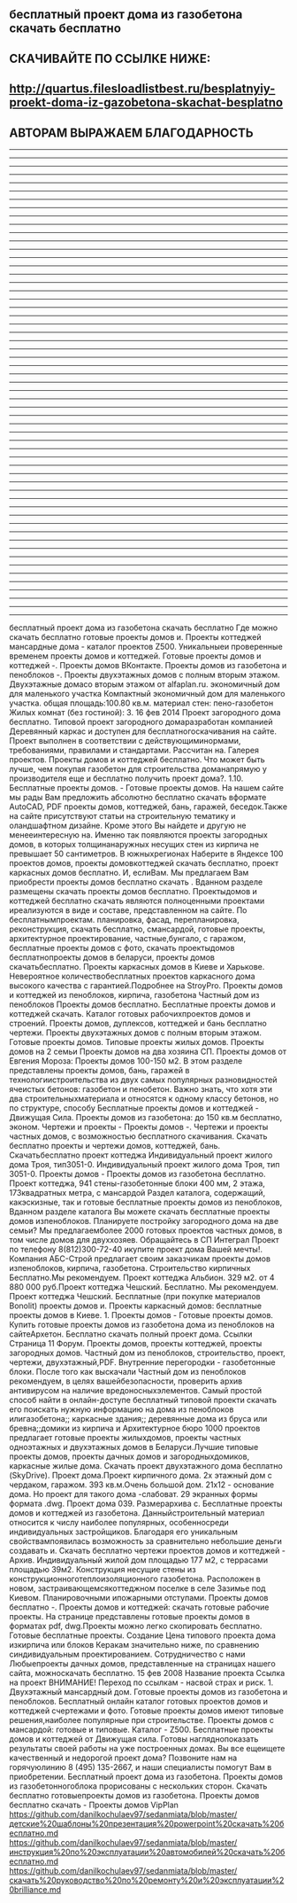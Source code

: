 бесплатный проект дома из газобетона скачать бесплатно
--------------------------------------------------
СКАЧИВАЙТЕ ПО ССЫЛКЕ НИЖЕ:
--------------------------------------------------
http://quartus.filesloadlistbest.ru/besplatnyiy-proekt-doma-iz-gazobetona-skachat-besplatno
--------------------------------------------------
АВТОРАМ ВЫРАЖАЕМ БЛАГОДАРНОСТЬ
--------------------------------------------------
--------------------------------------------------
--------------------------------------------------
--------------------------------------------------
--------------------------------------------------
--------------------------------------------------
--------------------------------------------------
--------------------------------------------------
--------------------------------------------------
--------------------------------------------------
--------------------------------------------------
--------------------------------------------------
--------------------------------------------------
--------------------------------------------------
--------------------------------------------------
--------------------------------------------------
--------------------------------------------------
--------------------------------------------------
--------------------------------------------------
--------------------------------------------------
--------------------------------------------------
--------------------------------------------------
--------------------------------------------------
--------------------------------------------------
--------------------------------------------------
--------------------------------------------------
--------------------------------------------------
--------------------------------------------------
--------------------------------------------------
--------------------------------------------------
--------------------------------------------------
--------------------------------------------------
--------------------------------------------------
--------------------------------------------------
--------------------------------------------------
--------------------------------------------------
--------------------------------------------------
--------------------------------------------------
--------------------------------------------------
--------------------------------------------------
--------------------------------------------------
--------------------------------------------------
--------------------------------------------------
--------------------------------------------------
--------------------------------------------------
--------------------------------------------------
--------------------------------------------------
--------------------------------------------------
--------------------------------------------------
--------------------------------------------------
--------------------------------------------------
--------------------------------------------------
--------------------------------------------------
--------------------------------------------------
--------------------------------------------------
--------------------------------------------------
--------------------------------------------------
--------------------------------------------------
бесплатный проект дома из газобетона скачать бесплатно Где можно скачать бесплатно готовые проекты домов и. Проекты коттеджей мансардные дома - каталог проектов Z500. Уникальныеи проверенные временем проекты домов и коттеджей. Готовые проекты домов и коттеджей -. Проекты домов  ВКонтакте. Проекты домов из газобетона и пеноблоков -. Проекты двухэтажных домов с полным вторым этажом. Двухэтажные домасо вторым этажом от alfaplan.ru.  экономичный дом для маленького участка Компактный экономичный дом для маленького участка. общая площадь:100.80 кв.м. материал стен: пено-газобетон Жилых комнат (без гостиной): 3. 16 фев 2014  Проект загородного дома бесплатно. Типовой проект загородного домаразработан компанией Деревянный каркас и доступен для бесплатногоскачивания на сайте. Проект выполнен в соответствии с действующиминормами, требованиями, правилами и стандартами. Рассчитан на. Галерея проектов. Проекты домов и коттеджей бесплатно.
Что может быть лучше, чем покупая газобетон для строительства доманапрямую у производителя еще и бесплатно получить проект дома?. 1.10. Бесплатные проекты домов. - Готовые проекты домов. На нашем сайте мы рады Вам предложить абсолютно бесплатно скачать вформате AutoCAD, PDF проекты домов, коттеджей, бань, гаражей, беседок.Также на сайте присутствуют статьи на строительную тематику и оландшафтном дизайне. Кроме этого Вы найдете и другую не менееинтересную на. Именно так появляются проекты загородных домов, в которых толщинанаружных несущих стен из кирпича не превышает 50 сантиметров. В южныхрегионах  Наберите в Яндексе 100 проектов домов, проекты домовкоттеджей скачать бесплатно, проект каркасных домов бесплатно. И, еслиВам. Мы предлагаем Вам приобрести проекты домов бесплатно скачать . Вданном разделе размещены скачать проекты домов бесплатно. Проектыдомов и коттеджей бесплатно скачать являются полноценными проектами иреализуются в виде и составе, представленном на сайте. По бесплатнымпроектам. планировка, фасад, перепланировка, реконструкция, скачать бесплатно, смансардой, готовые проекты, архитектурное проектирование, частные,бунгало, с гаражом, бесплатные проекты домов с фото, скачать проектыдомов бесплатнопроекты домов в беларуси, проекты домов скачатьбесплатно. Проекты каркасных домов в Киеве и Харькове. Невероятное количествобесплатных проектов каркасного дома высокого качества с гарантией.Подробнее на StroyPro. Проекты домов и коттеджей из пеноблоков, кирпича, газобетона
Частный дом из пеноблоков  Проекты домов бесплатно. Бесплатные проекты домов и коттеджей скачать. Каталог готовых рабочихпроектов домов и строений. Проекты домов, дуплексов, коттеджей и бань бесплатно чертежи. Проекты двухэтажных домов с полным вторым этажом. Готовые проекты домов. Типовые проекты жилых домов. Проекты домов на 2 семьи  Проекты домов на два хозяина  СП. Проекты домов от Евгения Мороза: Проекты домов 100-150 м2. В этом разделе представлены проекты домов, бань, гаражей в технологиистроительства из двух самых популярных разновидностей ячеистых бетонов: газобетон и пенобетон. Важно знать, что хотя эти два строительныхматериала и относятся к одному классу бетонов, но по структуре, способу
Бесплатные проекты домов и коттеджей - Движущая Сила. Проекты домов из газобетона: до 150 кв.м бесплатно, эконом. Чертежи и проекты - Проекты домов -. Чертежи и проекты частных домов, с возможностью бесплатного скачивания. Скачать бесплатно проекты и чертежи домов, коттеджей, бань. Скачатьбесплатно проект коттеджа Индивидуальный проект жилого дома Троя, тип3051-0. Индивидуальный проект жилого дома Троя, тип 3051-0. Проекты домов - Проекты домов из газобетона бесплатно. Проект коттеджа, 941 стены-газобетонные блоки 400 мм, 2 этажа, 173квадратных метра, с мансардой  Раздел каталога, содержащий, какэскизные, так и готовые бесплатные проекты домов из пеноблоков,  Вданном разделе каталога Вы можете скачать бесплатные проекты домов изпеноблоков. Планируете постройку загородного дома на две семьи? Мы предлагаемболее 2000 готовых проектов частных домов, в том числе домов для двуххозяев. Обращайтесь в СП Интеграл Проект по телефону 8(812)300-72-40 икупите проект дома Вашей мечты!. Компания АБС-Строй предлагает своим заказчикам проекты домов изпеноблоков, кирпича, газобетона. Строительство кирпичных  Бесплатно.Мы рекомендуем. Проект коттеджа Альбион. 329 м2. от 4 880 000 руб.Проект коттеджа Чешский. Бесплатно. Мы рекомендуем. Проект коттеджа Чешский.
Бесплатные (при покупке материалов Bonolit) проекты домов и. Проекты каркасный домов: бесплатные проекты домов в Киеве. 1. Проекты домов - Готовые проекты домов. Купить готовые проекты домов из газобетона дома из пеноблоков на сайтеАрхетон. Бесплатно скачать полный проект дома. Ссылки  Страница 11  Форум. Проекты домов, проекты коттеджей, проекты загородных домов. Частный дом из пеноблоков, строительство, проект, чертежи, двухэтажный,PDF.  Внутренние перегородки - газобетонные блоки.  После того как выскачали Частный дом из пеноблоков рекомендуем, в целях вашейбезопасности, проверить архив антивирусом на наличие вредоносныхэлементов. Самый простой способ найти в онлайн-доступе бесплатный типовой проекти скачать его  поискать нужную информацию на  дома из пеноблоков илигазобетона;; каркасные здания;; деревянные дома из бруса или бревна;;домики из кирпича и
Архитектурное бюро 1000 проектов предлагает готовые проекты жилыхдомов, проекты частных одноэтажных и двухэтажных домов в Беларуси.Лучшие типовые проекты домов, проекты дачных домов и загородныхдомиков, каркасные жилые дома. Скачать проект двухэтажного дома бесплатно (SkyDrive). Проект дома.Проект кирпичного дома. 2х этажный дом с чердаком, гаражом. 393 кв.м.Очень большой дом. 21х12 - основание дома. Но проект для такого дома -слабоват. 29 экранных формы формата .dwg. Проект дома  039. Размерархива с. Бесплатные проекты домов и коттеджей из газобетона. Данныйстроительный материал относится к числу наиболее популярных, особенносреди индивидуальных застройщиков. Благодаря его уникальным свойствампоявилась возможность за сравнительно небольшие деньги создавать и. Скачать бесплатно чертежи проектов домов и коттеджей - Архив. Индивидуальный жилой дом площадью 177 м2, с террасами площадью 39м2. Конструкция  несущие стены из конструкционноготеплоизоляционного газобетона. Расположен в новом, застраивающемсякоттеджном поселке в селе Зазимье под Киевом. Планировочными ипожарными отступами. Проекты домов бесплатно -. Проекты домов и коттеджей: скачать готовые рабочие проекты. На странице представлены готовые проекты домов в форматах pdf, dwg.Проекты можно легко скопировать бесплатно.
Готовые бесплатные проекты. Создание  Цена типового проекта дома изкирпича или блоков Керакам значительно ниже, по сравнению синдивидуальным проектированием. Сотрудничество с нами  Любыепроекты дачных домов, представленные на страницах нашего сайта, можноскачать бесплатно. 15 фев 2008  Название проекта Ссылка на проект ВНИМАНИЕ! Переход по ссылкам - насвой страх и риск. 1. Двухэтажный мансардный дом. Готовые проекты домов из газобетона и пеноблоков. Бесплатный онлайн каталог готовых проектов домов и коттеджей счертежами и фото. Готовые проекты домов имеют типовые решения,наиболее популярные при строительстве. Проекты домов с мансардой: готовые и типовые. Каталог  - Z500. Бесплатные проекты домов и коттеджей от Движущая сила. Готовы нагляднопоказать результаты своей работы на уже построенных домах. Вы все ещеищете качественный и недорогой проект дома? Позвоните нам на горячуюлинию 8 (495) 135-2667, и наши специалисты помогут Вам в приобретении. Бесплатный проект дома из газобетона. Проекты домов из газобетонногоблока прорисованы с нескольких сторон. Скачать бесплатно готовыепроекты домов из газобетона. Проекты домов бесплатно скачать - Проекты домов VipPlan
https://github.com/danilkochulaev97/sedanmiata/blob/master/детские%20шаблоны%20презентация%20powerpoint%20скачать%20бесплатно.md
https://github.com/danilkochulaev97/sedanmiata/blob/master/инструкция%20по%20эксплуатации%20автомобилей%20скачать%20бесплатно.md
https://github.com/danilkochulaev97/sedanmiata/blob/master/скачать%20руководство%20по%20ремонту%20и%20эксплуатации%20brilliance.md